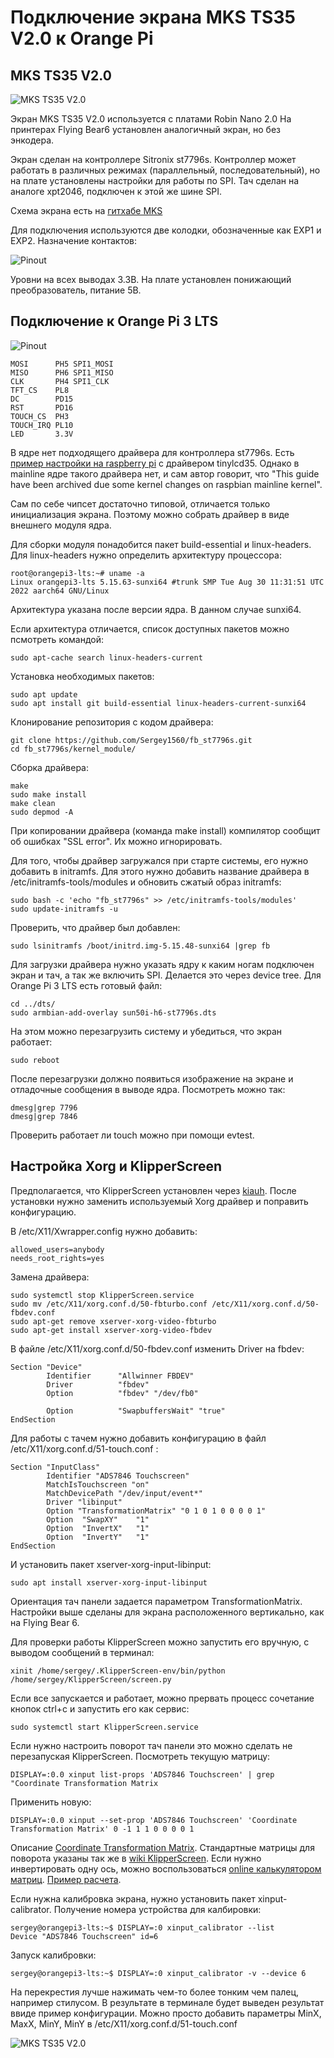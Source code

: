 # Подключение экрана MKS TS35 V2.0 к Orange Pi

## MKS TS35 V2.0

![MKS TS35 V2.0](./pic/ts35v20.webp)

Экран MKS TS35 V2.0 используется с платами Robin Nano 2.0 На принтерах Flying Bear6 установлен аналогичный экран, но без энкодера. 

Экран сделан на контроллере Sitronix st7796s. Контроллер может работать в различных режимах (параллельный, последовательный), но на плате установлены настройки для работы по SPI. Тач сделан на аналоге xpt2046, подключен к этой же шине SPI.

Схема экрана есть на [гитхабе MKS](https://github.com/makerbase-mks/MKS-TFT-Hardware/tree/master/MKS%20TS35/MKS%20TS35%20V2.0_001)

Для подключения используются две колодки, обозначенные как EXP1 и EXP2. Назначение контактов:

![Pinout](./pic/MKS_TS35_TFT_pinout.png)

Уровни на всех выводах 3.3В. На плате установлен понижающий преобразователь, питание 5В.

## Подключение к Orange Pi 3 LTS

![Pinout](./pic/opi3lts_pinout.png)

```
MOSI      PH5 SPI1_MOSI
MISO      PH6 SPI1_MISO
CLK       PH4 SPI1_CLK
TFT_CS    PL8
DC        PD15 
RST       PD16
TOUCH_CS  PH3
TOUCH_IRQ PL10
LED       3.3V
```

В ядре нет подходящего драйвера для контроллера st7796s. Есть [пример настройки на raspberry pi](https://github.com/willngton/3DPrinterConfig/blob/main/mks_ts35/mks_ts35_guide_archived.md) с драйвером tinylcd35. Однако в mainline ядре такого драйвера нет, и сам автор говорит, что "This guide have been archived due some kernel changes on raspbian mainline kernel".

Сам по себе чипсет достаточно типовой, отличается только инициализация экрана. Поэтому можно собрать драйвер в виде внешнего модуля ядра.

Для сборки модуля понадобится пакет build-essential и linux-headers. Для linux-headers нужно определить архитектуру процессора:

```
root@orangepi3-lts:~# uname -a
Linux orangepi3-lts 5.15.63-sunxi64 #trunk SMP Tue Aug 30 11:31:51 UTC 2022 aarch64 GNU/Linux
```

Архитектура указана после версии ядра. В данном случае sunxi64. 

Если архитектура отличается, список доступных пакетов можно псмотреть командой:

```
sudo apt-cache search linux-headers-current
```

Установка необходимых пакетов:

```
sudo apt update
sudo apt install git build-essential linux-headers-current-sunxi64
```

Клонирование репозитория с кодом драйвера:

```
git clone https://github.com/Sergey1560/fb_st7796s.git
cd fb_st7796s/kernel_module/
```

Сборка драйвера:

```
make
sudo make install
make clean
sudo depmod -A
```

При копировании драйвера (команда make install) компилятор сообщит об ошибках "SSL error". Их можно игнорировать.

Для того, чтобы драйвер загружался при старте системы, его нужно добавить в initramfs. Для этого нужно добавить название драйвера в /etc/initramfs-tools/modules и обновить сжатый образ initramfs:

```
sudo bash -c 'echo "fb_st7796s" >> /etc/initramfs-tools/modules'
sudo update-initramfs -u
```

Проверить, что драйвер был добавлен:

```
sudo lsinitramfs /boot/initrd.img-5.15.48-sunxi64 |grep fb
```

Для загрузки драйвера нужно указать ядру к каким ногам подключен экран и тач, а так же включить SPI. Делается это через device tree. Для Orange Pi 3 LTS есть готовый файл:

```
cd ../dts/
sudo armbian-add-overlay sun50i-h6-st7796s.dts
```

На этом можно перезагрузить систему и убедиться, что экран работает:

```
sudo reboot
```

После перезагрузки должно появиться изображение на экране и отладочные сообщения в выводе ядра. Посмотреть можно так:

```
dmesg|grep 7796
dmesg|grep 7846
```

Проверить работает ли touch можно при помощи evtest.

## Настройка Xorg и KlipperScreen

Предполагается, что KlipperScreen установлен через [kiauh](https://github.com/th33xitus/kiauh). После установки нужно заменить используемый Xorg драйвер и поправить конфигурацию.

В /etc/X11/Xwrapper.config нужно добавить:

```
allowed_users=anybody
needs_root_rights=yes
```

Замена драйвера:

```
sudo systemctl stop KlipperScreen.service
sudo mv /etc/X11/xorg.conf.d/50-fbturbo.conf /etc/X11/xorg.conf.d/50-fbdev.conf
sudo apt-get remove xserver-xorg-video-fbturbo
sudo apt-get install xserver-xorg-video-fbdev
```

В файле /etc/X11/xorg.conf.d/50-fbdev.conf изменить Driver на fbdev:

```
Section "Device"
        Identifier      "Allwinner FBDEV"
        Driver          "fbdev"
        Option          "fbdev" "/dev/fb0"

        Option          "SwapbuffersWait" "true"
EndSection
```

Для работы с тачем нужно добавить конфигурацию в файл /etc/X11/xorg.conf.d/51-touch.conf :

```
Section "InputClass"
        Identifier "ADS7846 Touchscreen"
        MatchIsTouchscreen "on"
        MatchDevicePath "/dev/input/event*"
        Driver "libinput"
    	Option "TransformationMatrix" "0 1 0 1 0 0 0 0 1"
        Option	"SwapXY"	"1"
        Option	"InvertX"	"1"
        Option	"InvertY"	"1"
EndSection
```

И установить пакет xserver-xorg-input-libinput:

```
sudo apt install xserver-xorg-input-libinput
```

Ориентация тач панели задается параметром TransformationMatrix. Настройки выше сделаны для экрана расположенного вертикально, как на Flying Bear 6.

Для проверки работы KlipperScreen можно запустить его вручную, с выводом сообщений в терминал:

```
xinit /home/sergey/.KlipperScreen-env/bin/python /home/sergey/KlipperScreen/screen.py
```

Если все запускается и работает, можно прервать процесс сочетание кнопок ctrl+c и запустить его как сервис:

```
sudo systemctl start KlipperScreen.service 
```

Если нужно настроить поворот тач панели это можно сделать не перезапуская KlipperScreen. Посмотреть текущую матрицу:

```
DISPLAY=:0.0 xinput list-props 'ADS7846 Touchscreen' | grep "Coordinate Transformation Matrix
```

Применить новую:

```
DISPLAY=:0.0 xinput --set-prop 'ADS7846 Touchscreen' 'Coordinate Transformation Matrix' 0 -1 1 1 0 0 0 0 1
```

Описание [Coordinate Transformation Matrix](https://wiki.ubuntu.com/X/InputCoordinateTransformation). Стандартные матрицы для поворота указаны так же в [wiki KlipperScreen](https://klipperscreen.readthedocs.io/en/latest/Installation/).
Если нужно инвертировать одну ось, можно воспользоваться [online калькулятором матриц](https://matrixcalc.org/). [Пример расчета](https://unix.stackexchange.com/questions/685039/x11-how-to-invert-axis-on-touchscreen-matrix).

Если нужна калибровка экрана, нужно установить пакет xinput-calibrator. Получение номера устройства для калбировки:

```
sergey@orangepi3-lts:~$ DISPLAY=:0 xinput_calibrator --list
Device "ADS7846 Touchscreen" id=6
```

Запуск калибровки:

```
sergey@orangepi3-lts:~$ DISPLAY=:0 xinput_calibrator -v --device 6
```

На перекрестия лучше нажимать чем-то более тонким чем палец, например стилусом. В результате в терминале будет выведен результат ввиде пример конфигурации. Можно просто добавить параметры MinX, MaxX, MinY, MinY в /etc/X11/xorg.conf.d/51-touch.conf

![MKS TS35 V2.0](./pic/klipperscreen.png)